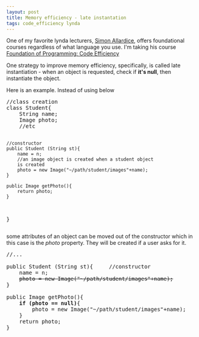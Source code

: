 ```yaml
---
layout: post
title: Memory efficiency - late instantation
tags: code_efficiency lynda
---
```


One of my favorite lynda lecturers, [Simon Allardice](https://www.lynda.com/Simon-Allardice/21-1.html), offers foundational courses regardless of what language you use. I'm taking his course [Foundation of Programming: Code Efficiency](https://www.lynda.com/Developer-Programming-Foundations-tutorials/Foundations-Programming-Code-Efficiency/122461-2.html) 


One strategy to improve memory efficiency, specifically, is called late instantiation - when an object is requested, check if **it's null**, then instantiate the object.

Here is an example. Instead of using below
<p><pre>
//class creation
class Student{   
	String name;
	Image photo;
	//etc

	//constructor
	public Student (String st){     
		name = n;
		//an image object is created when a student object
		is created
		photo = new Image("~/path/student/images"+name);  
	}

	public Image getPhoto(){
		return photo;
	}
}
</pre></p>

some attributes of an object can be moved out of the constructor which in this case is the *photo* property. They will be created if a user asks for it.
<pre>
//...

public Student (String st){     //constructor
	name = n;
	<strike>photo = new Image("~/path/student/images"+name);</strike>
}

public Image getPhoto(){
	<strong>if (photo == null)</strong>{
		photo = new Image("~/path/student/images"+name);
	}
	return photo;
}
</pre> 